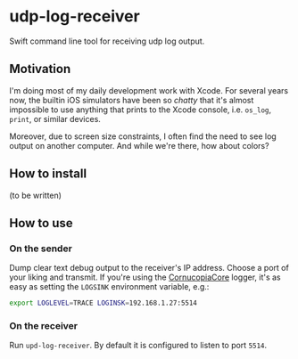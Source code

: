 # udp-log-receiver

Swift command line tool for receiving udp log output.

## Motivation

I'm doing most of my daily development work with Xcode. For several years now, the builtin iOS simulators have been so
_chatty_ that it's almost impossible to use anything that prints to the Xcode console, i.e. `os_log`, `print`, or similar
devices.

Moreover, due to screen size constraints, I often find the need to see log output on another computer. And while we're there,
how about colors?

## How to install

(to be written)

## How to use

### On the sender

Dump clear text debug output to the receiver's IP address. Choose a port of your liking and transmit.
If you're using the [CornucopiaCore](https://github.com/Cornucopia-Swift/CornucopiaCore) logger, it's as easy as setting
the `LOGSINK` environment variable, e.g.:
```sh
export LOGLEVEL=TRACE LOGINSK=192.168.1.27:5514
```

### On the receiver

Run `upd-log-receiver`. By default it is configured to listen to port `5514`.
